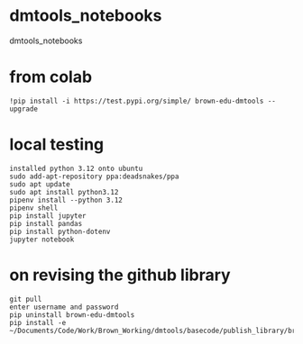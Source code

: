# dmtools_notebooks
dmtools_notebooks

# from colab
    
    !pip install -i https://test.pypi.org/simple/ brown-edu-dmtools --upgrade

# local testing
    
    installed python 3.12 onto ubuntu
    sudo add-apt-repository ppa:deadsnakes/ppa
    sudo apt update
    sudo apt install python3.12
    pipenv install --python 3.12
    pipenv shell
    pip install jupyter
    pip install pandas
    pip install python-dotenv
    jupyter notebook

# on revising the github library

    git pull
    enter username and password
    pip uninstall brown-edu-dmtools
    pip install -e ~/Documents/Code/Work/Brown_Working/dmtools/basecode/publish_library/brown_edu_dmtools

